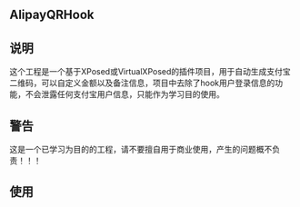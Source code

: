 AlipayQRHook
------

说明
------
这个工程是一个基于XPosed或VirtualXPosed的插件项目，用于自动生成支付宝二维码，可以自定义金额以及备注信息，项目中去除了hook用户登录信息的功能，不会泄露任何支付宝用户信息，只能作为学习目的使用。

警告
------
这是一个已学习为目的的工程，请不要擅自用于商业使用，产生的问题概不负责！！！

使用
------
